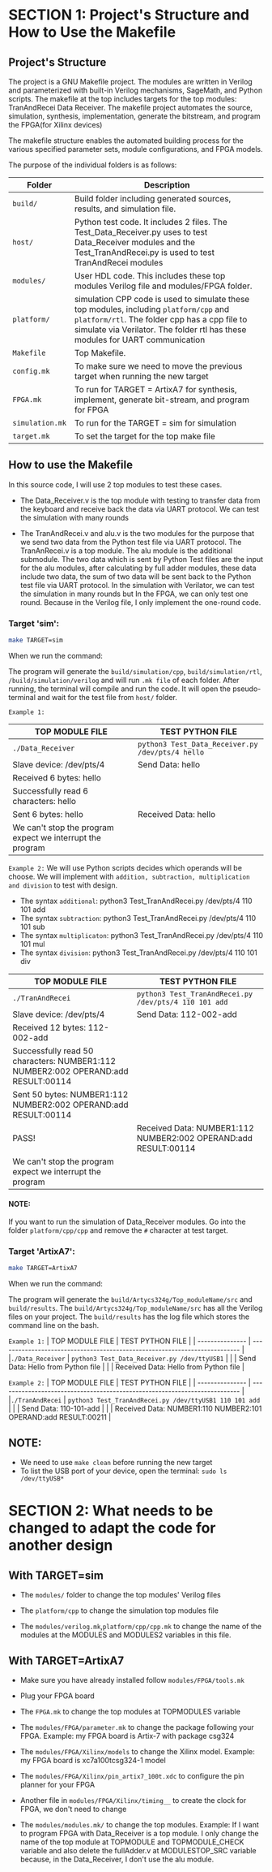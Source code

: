 # SECTION 1: Project's Structure and How to Use the Makefile

## Project's Structure
The project is a GNU Makefile project.
The modules are written in Verilog and parameterized with built-in Verilog mechanisms, SageMath, and Python scripts.
The makefile at the top includes targets for the top modules:
    TranAndRecei  Data Receiver.
The makefile project automates the source, simulation, synthesis, implementation, generate the bitstream, and program the FPGA(for Xilinx devices) 

The makefile structure enables the automated building process
for the various specified parameter sets, module configurations, and FPGA models. 

The purpose of the individual folders is as follows:

| Folder          | Description                                                                |
| --------------- | -------------------------------------------------------------------------- |
| `build/`        | Build folder including generated sources, results, and simulation file.                                                                      |
| `host/`         | Python test code. It includes 2 files. The Test_Data_Receiver.py uses to test Data_Receiver modules and the Test_TranAndRecei.py is used to test TranAndRecei modules                                                                    |
| `modules/`      | User HDL code. This includes these top modules Verilog file and modules/FPGA folder.                                                               |
| `platform/`     | simulation CPP code is used to simulate these top modules, including `platform/cpp` and `platform/rtl`. The folder cpp has a cpp file to simulate via Verilator. The folder rtl has these modules for UART communication                     | 
| `Makefile`      | Top Makefile.                                          |
| `config.mk`     | To make sure we need to move the previous target when running the new target|
| `FPGA.mk`       | To run for TARGET = ArtixA7 for synthesis, implement, generate bit-stream, and program for FPGA                                            |
| `simulation.mk` | To run for the TARGET = sim for simulation             |
| `target.mk`     | To set the target for the top make file                    |

## How to use the Makefile

In this source code, I will use 2 top modules to test these cases.
- The Data_Receiver.v is the top module with testing to transfer data from the keyboard and receive back the data via UART protocol. We can test the simulation with many rounds

- The TranAndRecei.v and alu.v is the two modules for the purpose that we send two data from the Python test file via UART protocol. The TranAnRecei.v is a top module. The alu module is the additional submodule. The two data which is sent by Python Test files are the input for the alu modules, after calculating by full adder modules, these data include two data, the sum of two data will be sent back to the Python test file via UART protocol. In the simulation with Verilator, we can test the simulation in many rounds but In the FPGA, we can only test one round. Because in the Verilog file, I only implement the one-round code.

### Target 'sim':

  ```bash
  make TARGET=sim
  ```
  When we run the command:

   The program will generate the `build/simulation/cpp`, `build/simulation/rtl`, `/build/simulation/verilog` and will run `.mk file` of each folder. After running, the terminal will compile and run the code. It will open the pseudo-terminal and wait for the test file from `host/` folder.

   `Example 1:`
  
  | TOP MODULE FILE          |      TEST PYTHON FILE                                      |
  | ---------------          |     --------------------------------------------------------------------------              |
  |`./Data_Receiver`         | `python3 Test_Data_Receiver.py /dev/pts/4 hello`           |
  | Slave device: /dev/pts/4 |  Send Data:  hello                                         |
  | Received 6 bytes: hello                                                              
  | Successfully read 6 characters: hello                                                 | 
  | Sent 6 bytes: hello      |  Received Data:  hello                                     |
  |We can't stop the program expect we interrupt the program |                            |

  `Example 2:`
  We will use Python scripts decides which operands will be choose. We will implement with `addition, subtraction, multiplication and division` to test with design.
  - The syntax `additional`: python3 Test_TranAndRecei.py /dev/pts/4 110 101 add
  - The syntax `subtraction`: python3 Test_TranAndRecei.py /dev/pts/4 110 101 sub
  - The syntax `multiplicaton`: python3 Test_TranAndRecei.py /dev/pts/4 110 101 mul
  - The syntax `division`: python3 Test_TranAndRecei.py /dev/pts/4 110 101 div

  | TOP MODULE FILE                 |      TEST PYTHON FILE                                      |
  | ---------------                 |     --------------------------------------------------------------------------              |
  |`./TranAndRecei`                 | `python3 Test_TranAndRecei.py /dev/pts/4 110 101 add`      |
  | Slave device: /dev/pts/4        | Send Data:  112-002-add                                    |
  | Received 12 bytes: 112-002-add  |
  |Successfully read 50 characters:   NUMBER1:112 NUMBER2:002 OPERAND:add RESULT:00114
  |Sent 50 bytes:   NUMBER1:112 NUMBER2:002 OPERAND:add RESULT:00114
PASS!                               |  Received Data:  NUMBER1:112 NUMBER2:002 OPERAND:add RESULT:00114    |
  | We can't stop the program expect we interrupt the program                             |

#### NOTE:
If you want to run the simulation of Data_Receiver modules. Go into the folder `platform/cpp/cpp` and remove the `#` character at test target.
### Target 'ArtixA7':

  ```bash
  make TARGET=ArtixA7
  ```
  When we run the command:
  
  The program will generate the `build/Artycs324g/Top_moduleName/src` and `build/results`. The `build/Artycs324g/Top_moduleName/src` has all the Verilog files on your project. The `build/results` has the log file which stores the command line on the bash.

   `Example 1:`
  | TOP MODULE FILE          |      TEST PYTHON FILE                                      |
  | ---------------          |     --------------------------------------------------------------------------              |
  |`./Data_Receiver`         | `python3 Test_Data_Receiver.py /dev/ttyUSB1`               |
  |                          | Send Data:  Hello from Python file                         |
  |                          | Received Data:  Hello from Python file                     |

   `Example 2:`
  | TOP MODULE FILE          |      TEST PYTHON FILE                                      |
  | ---------------          |     --------------------------------------------------------------------------              |
  |`./TranAndRecei`          | `python3 Test_TranAndRecei.py /dev/ttyUSB1 110 101 add`        |
  |                          | Send Data:  110-101-add                                        |
  |                          | Received Data:  NUMBER1:110 NUMBER2:101 OPERAND:add RESULT:00211     |
  
  ## NOTE:
   - We need to use `make clean` before running the new target
   - To list the USB port of your device, open the terminal: `sudo ls /dev/ttyUSB*`


# SECTION 2: What needs to be changed to adapt the code for another design
  
  ## With TARGET=sim

   - The `modules/` folder to change the top modules' Verilog files

   - The `platform/cpp` to change the simulation top modules file
   
   - The `modules/verilog.mk`,`platform/cpp/cpp.mk` to change the name of the modules at the MODULES and MODULES2 variables in this file.

  ## With TARGET=ArtixA7

   - Make sure you have already installed follow `modules/FPGA/tools.mk`

   - Plug your FPGA board

   - The `FPGA.mk` to change the top modules at TOPMODULES variable

   - The `modules/FPGA/parameter.mk` to change the package following your FPGA. 
   Example: my FPGA board is Artix-7 with package csg324
   
   - The `modules/FPGA/Xilinx/models` to change the Xilinx model. 
   Example: my FPGA board is xc7a100tcsg324-1 model

   - The `modules/FPGA/Xilinx/pin_artix7_100t.xdc` to configure the pin planner for your FPGA

   - Another file in `modules/FPGA/Xilinx/timing__` to create the clock for FPGA, we don't need to change

   - The `modules/modules.mk/` to change the top modules. 
   Example: If I want to program FPGA with Data_Receiver is a top module. I only change the name of the top module at TOPMODULE and TOPMODULE_CHECK variable and also delete the fullAdder.v at MODULESTOP_SRC variable because, in the Data_Receiver, I don't use the alu module.



  
